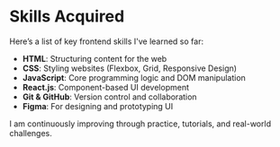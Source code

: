# Skills Acquired

Here’s a list of key frontend skills I've learned so far:

- **HTML**: Structuring content for the web
- **CSS**: Styling websites (Flexbox, Grid, Responsive Design)
- **JavaScript**: Core programming logic and DOM manipulation
- **React.js**: Component-based UI development
- **Git & GitHub**: Version control and collaboration
- **Figma**: For designing and prototyping UI

I am continuously improving through practice, tutorials, and real-world challenges.